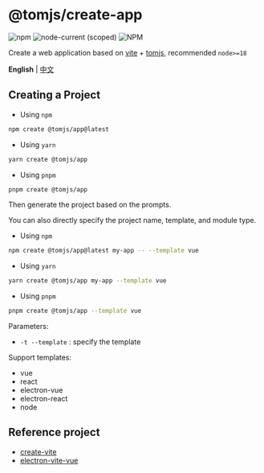 # @tomjs/create-app

![npm](https://img.shields.io/npm/v/%40tomjs/create-app) ![node-current (scoped)](https://img.shields.io/node/v/%40tomjs/create-app) ![NPM](https://img.shields.io/npm/l/%40tomjs%2Fcreate-app)

Create a web application based on [vite](https://github.com/vitejs/vite) + [tomjs](https://github.com/tomgao365/tomjs), recommended `node>=18`

**English** | [中文](./README.zh_CN.md)

## Creating a Project

- Using `npm`

```bash
npm create @tomjs/app@latest
```

- Using `yarn`

```bash
yarn create @tomjs/app
```

- Using `pnpm`

```bash
pnpm create @tomjs/app
```

Then generate the project based on the prompts.

You can also directly specify the project name, template, and module type.

- Using `npm`

```bash
npm create @tomjs/app@latest my-app -- --template vue
```

- Using `yarn`

```bash
yarn create @tomjs/app my-app --template vue
```

- Using `pnpm`

```bash
pnpm create @tomjs/app --template vue
```

Parameters:

- `-t --template` : specify the template

Support templates:

- vue
- react
- electron-vue
- electron-react
- node

## Reference project

- [create-vite](https://github.com/vitejs/vite/tree/main/packages/create-vite)
- [electron-vite-vue](https://github.com/electron-vite/electron-vite-vue)
